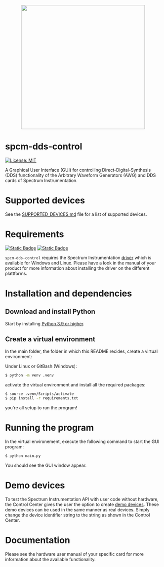 <div style="margin-bottom: 20px; text-align: center">
<a href="https://spectrum-instrumentation.com">
    <img src="https://spectrum-instrumentation.com/img/logo-complete.png"  width=400 />
</a>
</div>

# spcm-dds-control
[![License: MIT](https://img.shields.io/badge/License-MIT-yellow.svg)](https://opensource.org/licenses/MIT)

A Graphical User Interface (GUI) for controlling Direct-Digital-Synthesis (DDS) functionality of the Arbitrary Waveform Generators (AWG) and DDS cards of Spectrum Instrumentation.

# Supported devices

See the [SUPPORTED_DEVICES.md](https://github.com/SpectrumInstrumentation/spcm-dds-control/blob/master/SUPPORTED_DEVICES.md) file for a list of supported devices.

# Requirements
[![Static Badge](https://img.shields.io/badge/spcm-1.4.5+-blue)](https://github.com/SpectrumInstrumentation/spcm)
[![Static Badge](https://img.shields.io/badge/PyQt-5.15+-green)](https://www.riverbankcomputing.com/software/pyqt/)


`spcm-dds-control` requires the Spectrum Instrumentation [driver](https://spectrum-instrumentation.com/support/downloads.php) which is available for Windows and Linux. 
Please have a look in the manual of your product for more information about installing the driver on the different plattforms.

# Installation and dependencies

## Download and install Python
Start by installing [Python 3.9 or higher](https://www.python.org/downloads/).

## Create a virtual environment
In the main folder, the folder in which this README recides, create a virtual environment:

Under Linux or GitBash (Windows):
```bash
$ python -m venv .venv
```

activate the virtual environment and install all the required packages:
```bash
$ source .venv/Scripts/activate
$ pip install -r requirements.txt
```

you're all setup to run the program!

# Running the program

In the virtual environement, execute the following command to start the GUI program:

```bash
$ python main.py
```

You should see the GUI window appear.

# Demo devices
To test the Spectrum Instrumentation API with user code without hardware, the Control Center gives the user the option to create [demo devices](https://spectrum-instrumentation.com/support/knowledgebase/software/How_to_set_up_a_demo_card.php). These demo devices can be used in the same manner as real devices. Simply change the device identifier string to the string as shown in the Control Center.

# Documentation
Please see the hardware user manual of your specific card for more information about the available functionality.